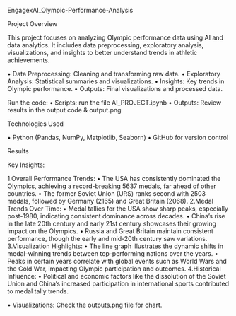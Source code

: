 

EngagexAI_Olympic-Performance-Analysis

Project Overview

This project focuses on analyzing Olympic performance data using AI and data analytics.
It includes data preprocessing, exploratory analysis, visualizations, and insights to better
understand trends in athletic achievements.


•	Data Preprocessing: Cleaning and transforming raw data.
	•	Exploratory Analysis: Statistical summaries and visualizations.
	•	Insights: Key trends in Olympic performance.
	•	Outputs: Final visualizations and processed data.

Run the code:
  	•	Scripts: run the file AI_PROJECT.ipynb
   	•	Outputs: Review results in the output code & output.png


Technologies Used

•	Python (Pandas, NumPy, Matplotlib, Seaborn)
•	GitHub for version control

Results

Key Insights:

1.Overall Performance Trends:
	•	The USA has consistently dominated the Olympics, achieving a record-breaking 5637 medals, far ahead of other countries.
	•	The former Soviet Union (URS) ranks second with 2503 medals, followed by Germany (2165) and Great Britain (2068).
2.Medal Trends Over Time:
	•	Medal tallies for the USA show sharp peaks, especially post-1980, indicating consistent dominance across decades.
	•	China’s rise in the late 20th century and early 21st century showcases their growing impact on the Olympics.
	•	Russia and Great Britain maintain consistent performance, though the early and mid-20th century saw variations.
3.Visualization Highlights:
	•	The line graph illustrates the dynamic shifts in medal-winning trends between top-performing nations over the years.
	•	Peaks in certain years correlate with global events such as World Wars and the Cold War, impacting Olympic participation and outcomes.
4.Historical Influence:
	•	Political and economic factors like the dissolution of the Soviet Union and China’s increased participation in international sports contributed to medal tally trends.

•	Visualizations: Check the outputs.png file for chart.
